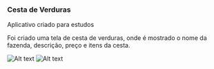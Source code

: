 ### Cesta de Verduras

Aplicativo criado para estudos

Foi criado uma tela de cesta de verduras, 
onde é mostrado o nome da fazenda, descrição, preço e itens da cesta.

![Alt text](https://assets.digitalocean.com/articles/alligator/boo.svg "a title")
![Alt text](https://assets.digitalocean.com/articles/alligator/boo.svg "a title")